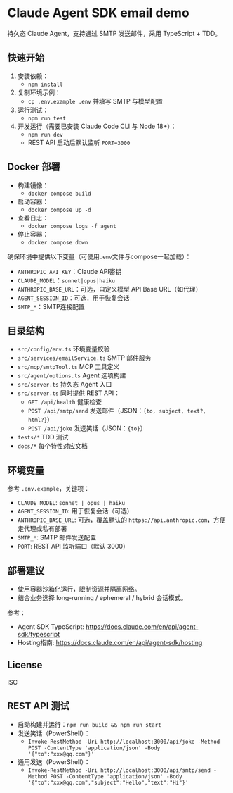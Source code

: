 # Claude Agent SDK email demo

持久态 Claude Agent，支持通过 SMTP 发送邮件，采用 TypeScript + TDD。

## 快速开始

1. 安装依赖：
   - `npm install`
2. 复制环境示例：
   - `cp .env.example .env` 并填写 SMTP 与模型配置
3. 运行测试：
   - `npm run test`
4. 开发运行（需要已安装 Claude Code CLI 与 Node 18+）：
   - `npm run dev`
   - REST API 启动后默认监听 `PORT=3000`

## Docker 部署

- 构建镜像：
  - `docker compose build`
- 启动容器：
  - `docker compose up -d`
- 查看日志：
  - `docker compose logs -f agent`
- 停止容器：
  - `docker compose down`

确保环境中提供以下变量（可使用`.env`文件与compose一起加载）：
- `ANTHROPIC_API_KEY`：Claude API密钥
- `CLAUDE_MODEL`：`sonnet|opus|haiku`
- `ANTHROPIC_BASE_URL`：可选，自定义模型 API Base URL（如代理）
- `AGENT_SESSION_ID`：可选，用于恢复会话
- `SMTP_*`：SMTP连接配置

## 目录结构
- `src/config/env.ts` 环境变量校验
- `src/services/emailService.ts` SMTP 邮件服务
- `src/mcp/smtpTool.ts` MCP 工具定义
- `src/agent/options.ts` Agent 选项构建
- `src/server.ts` 持久态 Agent 入口
- `src/server.ts` 同时提供 REST API：
  - `GET /api/health` 健康检查
  - `POST /api/smtp/send` 发送邮件（JSON：`{to, subject, text?, html?}`）
  - `POST /api/joke` 发送笑话（JSON：`{to}`）
- `tests/*` TDD 测试
- `docs/*` 每个特性对应文档

## 环境变量
参考 `.env.example`，关键项：
- `CLAUDE_MODEL`: `sonnet | opus | haiku`
- `AGENT_SESSION_ID`: 用于恢复会话（可选）
- `ANTHROPIC_BASE_URL`: 可选，覆盖默认的 `https://api.anthropic.com`，方便走代理或私有部署
- `SMTP_*`: SMTP 邮件发送配置
- `PORT`: REST API 监听端口（默认 3000）

## 部署建议
- 使用容器沙箱化运行，限制资源并隔离网络。
- 结合业务选择 long-running / ephemeral / hybrid 会话模式。

参考：
- Agent SDK TypeScript: https://docs.claude.com/en/api/agent-sdk/typescript
- Hosting指南: https://docs.claude.com/en/api/agent-sdk/hosting

## License
ISC
## REST API 测试
- 启动构建并运行：`npm run build && npm run start`
- 发送笑话（PowerShell）：
  - `Invoke-RestMethod -Uri http://localhost:3000/api/joke -Method POST -ContentType 'application/json' -Body '{"to":"xxx@qq.com"}'`
- 通用发送（PowerShell）：
  - `Invoke-RestMethod -Uri http://localhost:3000/api/smtp/send -Method POST -ContentType 'application/json' -Body '{"to":"xxx@qq.com","subject":"Hello","text":"Hi"}'`
